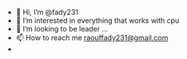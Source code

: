 - 👋 Hi, I’m @fady231
- 👀 I’m interested in everything that works with cpu 
- 💞️ I’m looking to be leader  ...
- 📫 How to reach me raouffady231@gmail.com
-

<!---
fady231/fady231 is a ✨ special ✨ repository because its `README.md` (this file) appears on your GitHub profile.
You can click the Preview link to take a look at your changes.
--->
